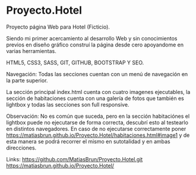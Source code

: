 # Proyecto.Hotel
Proyecto página Web para Hotel (Ficticio).

Siendo mi primer acercamiento al desarrollo Web y sin conocimientos previos en diseño gráfico construí la página desde cero apoyandome en varias herramientas.

HTML5, CSS3, SASS, GIT, GITHUB, BOOTSTRAP Y SEO.

Navegación: Todas las secciones cuentan con un menú de navegación  en la parte superior.

La sección principal index.html cuenta con cuatro imagenes ejecutables, la sección de habitaciones cuenta con una galería de fotos que también es lightbox y 
todas las secciones son full responsive.

Observación: No es común que suceda, pero en la sección habitaciónes el lightbox puede no ejecutarse de forma correcta, descubrí esto al testearlo en distintos navegadores. En caso
de no ejecutarse correctamente poner https://matiasbrun.github.io/Proyecto.Hotel/habitaciones.html#image1 y de esta manera se podrá recorrer el mismo en sutotalidad y en ambas direcciones.

Links: https://github.com/MatiasBrun/Proyecto.Hotel.git
       https://matiasbrun.github.io/Proyecto.Hotel/
       
